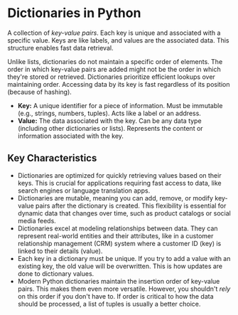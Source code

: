 # Dictionaries in Python

A collection of *key-value pairs*.  Each key is unique and associated with a specific value.  Keys are like labels, and values are the associated data.  This structure enables fast data retrieval.

Unlike lists, dictionaries do not maintain a specific order of elements. The order in which key-value pairs are added might not be the order in which they're stored or retrieved.  Dictionaries prioritize efficient lookups over maintaining order.  Accessing data by its key is fast regardless of its position (because of hashing).

* **Key:** A unique identifier for a piece of information. Must be immutable (e.g., strings, numbers, tuples). Acts like a label or an address.
* **Value:** The data associated with the key. Can be any data type (including other dictionaries or lists).  Represents the content or information associated with the key.
## Key Characteristics

* Dictionaries are optimized for quickly retrieving values based on their keys.  This is crucial for applications requiring fast access to data, like search engines or language translation apps. 
* Dictionaries are mutable, meaning you can add, remove, or modify key-value pairs after the dictionary is created. This flexibility is essential for dynamic data that changes over time, such as product catalogs or social media feeds.
* Dictionaries excel at modeling relationships between data.  They can represent real-world entities and their attributes, like in a customer relationship management (CRM) system where a customer ID (key) is linked to their details (value).
* Each key in a dictionary must be unique. If you try to add a value with an existing key, the old value will be overwritten. This is how updates are done to dictionary values.
* Modern Python dictionaries maintain the insertion order of key-value pairs.  This makes them even more versatile.  However, you shouldn't *rely* on this order if you don't have to. If order is critical to how the data should be processed, a list of tuples is usually a better choice.
